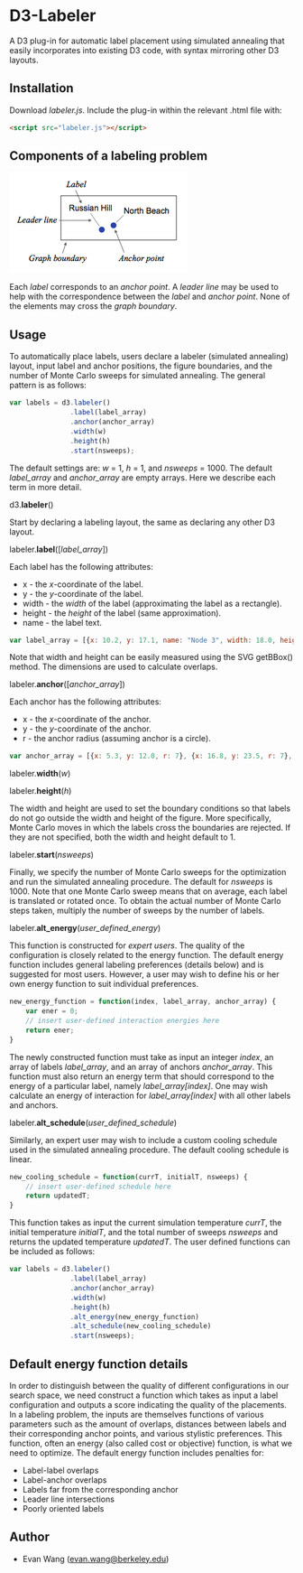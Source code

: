 D3-Labeler
=========

A D3 plug-in for automatic label placement using simulated annealing that easily incorporates into existing D3 code, with syntax mirroring other D3 layouts. 

Installation
------------

Download <i>labeler.js</i>. Include the plug-in within the relevant .html file with:
```html
<script src="labeler.js"></script>
```

Components of a labeling problem
--------------------------------

![label](label.png)

Each *label* corresponds to an *anchor point*. A *leader line* may be used to help with the correspondence between the *label* and *anchor point*. None of the elements may cross the *graph boundary*.

Usage
-----------------

To automatically place labels, users declare a labeler (simulated annealing) layout, input label and anchor positions, the figure boundaries, and the number of Monte Carlo sweeps for simulated annealing. The general pattern is as follows:
```javascript
var labels = d3.labeler()
               .label(label_array)
               .anchor(anchor_array)
               .width(w)
               .height(h)
               .start(nsweeps);
```
The default settings are: <i>w</i> = 1, <i>h</i> = 1, and <i>nsweeps</i> = 1000. The default <i>label_array</i> and <i>anchor_array</i> are empty arrays. Here we describe each term in more detail.

d3.<b>labeler</b>()

Start by declaring a labeling layout, the same as declaring any other D3 layout.

labeler.<b>label</b>([<i>label_array</i>])

Each label has the following attributes:

* x - the *x*-coordinate of the label.
* y - the *y*-coordinate of the label.
* width - the *width* of the label (approximating the label as a rectangle).
* height - the *height* of the label (same approximation).
* name - the label text.

```javascript
var label_array = [{x: 10.2, y: 17.1, name: "Node 3", width: 18.0, height: 7.2}, ...]
```

Note that width and height can be easily measured using the SVG getBBox() method. The dimensions are used to calculate overlaps.

labeler.<b>anchor</b>([<i>anchor_array</i>])

Each anchor has the following attributes:

* x - the *x*-coordinate of the anchor.
* y - the *y*-coordinate of the anchor.
* r - the anchor radius (assuming anchor is a circle). 

```javascript
var anchor_array = [{x: 5.3, y: 12.0, r: 7}, {x: 16.8, y: 23.5, r: 7}, ...]
```

labeler.<b>width</b>(<i>w</i>)

labeler.<b>height</b>(<i>h</i>)

The width and height are used to set the boundary conditions so that labels do not go outside the width and height of the figure. More specifically, Monte Carlo moves in which the labels cross the boundaries are rejected. If they are not specified, both the width and height default to 1. 

labeler.<b>start</b>(<i>nsweeps</i>)

Finally, we specify the number of Monte Carlo sweeps for the optimization and run the simulated annealing procedure. The default for <i>nsweeps</i> is 1000. Note that one Monte Carlo sweep means that on average, each label is translated or rotated once. To obtain the actual number of Monte Carlo steps taken, multiply the number of sweeps by the number of labels.

labeler.<b>alt_energy</b>(<i>user_defined_energy</i>)

This function is constructed for <i>expert users</i>. The quality of the configuration is closely related to the energy function. The default energy function includes general labeling preferences (details below) and is suggested for most users. However, a user may wish to define his or her own energy function to suit individual preferences. 
```javascript
new_energy_function = function(index, label_array, anchor_array) {
    var ener = 0;
    // insert user-defined interaction energies here
    return ener;
}
```
The newly constructed function must take as input an integer <i>index</i>, an array of labels <i>label_array</i>, and an array of anchors <i>anchor_array</i>. This function must also return an energy term that should correspond to the energy of a particular label, namely <i>label_array[index]</i>. One may wish calculate an energy of interaction for <i>label_array[index]</i> with all other labels and anchors. 

labeler.<b>alt_schedule</b>(<i>user_defined_schedule</i>)

Similarly, an expert user may wish to include a custom cooling schedule used in the simulated annealing procedure. The default cooling schedule is linear. 
```javascript
new_cooling_schedule = function(currT, initialT, nsweeps) {
    // insert user-defined schedule here
    return updatedT;
}
```
This function takes as input the current simulation temperature <i>currT</i>, the initial temperature <i>initialT</i>, and the total number of sweeps <i>nsweeps</i> and returns the updated temperature <i>updatedT</i>. The user defined functions can be included as follows:

```javascript
var labels = d3.labeler()
               .label(label_array)
               .anchor(anchor_array)
               .width(w)
               .height(h)
               .alt_energy(new_energy_function)
               .alt_schedule(new_cooling_schedule)
               .start(nsweeps);
```


Default energy function details
-------------------------------

In order to distinguish between the quality of different configurations in our search space, we need construct a function which takes as input a label configuration and outputs a score indicating the quality of the placements. In a labeling problem, the inputs are themselves functions of various parameters such as the amount of overlaps, distances between labels and their corresponding anchor points, and various stylistic preferences. This function, often an energy (also called cost or objective) function, is what we need to optimize. The default energy function includes penalties for:

* Label-label overlaps
* Label-anchor overlaps
* Labels far from the corresponding anchor
* Leader line intersections
* Poorly oriented labels

Author
------
* Evan Wang (<evan.wang@berkeley.edu>)
